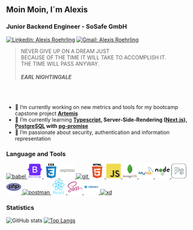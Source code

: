 ## Moin Moin, I´m Alexis 
### Junior Backend Engineer - SoSafe GmbH

[![Linkedin: Alexis Roehrling](https://img.shields.io/badge/-alexisroehrling-blue?style=flat-square&logo=Linkedin&logoColor=white&link=https://www.linkedin.com/inalexisroehrling/)](https://www.linkedin.com/in/alexisroehrling/)
[![Gmail: Alexis Roehrling](https://img.shields.io/badge/-A.Roehrling-c14438?style=flat-square&logo=Gmail&logoColor=white&link=mailto:A.Roehrling+githubprofile@gmail.com)](mailto:A.Roehrling+githubprofile@gmail.com) 

> NEVER GIVE UP ON A DREAM JUST <br/> BECAUSE OF THE TIME IT WILL TAKE TO ACCOMPLISH IT. <br/>
> THE TIME WILL PASS ANYWAY.<br /> 
> ###### **_EARL NIGHTINGALE_**
<br />

- 🔭 I’m currently working on new metrics and tools for my bootcamp capstone project **[Artemis](https://github.com/AlexisRoe/Artemis)**<br />
- 🌱 I’m currently learning **[Typescript](https://www.typescriptlang.org/), Server-Side-Rendering ([Next.js](https://nextjs.org/)), [PostgreSQL](https://www.postgresql.org/) with [pg-promise](https://github.com/vitaly-t/pg-promise)**
- 🔑 I’m passionate about security, authentication and information representation

### Language and Tools
<p align="left"> <a href="https://babeljs.io/" target="_blank"> <img src="https://www.vectorlogo.zone/logos/babeljs/babeljs-icon.svg" alt="babel" width="40" height="40"/> </a> <a href="https://getbootstrap.com" target="_blank"> <img src="https://raw.githubusercontent.com/devicons/devicon/master/icons/bootstrap/bootstrap-plain-wordmark.svg" alt="bootstrap" width="40" height="40"/> </a> <a href="https://www.w3schools.com/css/" target="_blank"> <img src="https://raw.githubusercontent.com/devicons/devicon/master/icons/css3/css3-original-wordmark.svg" alt="css3" width="40" height="40"/> </a> <a href="https://expressjs.com" target="_blank"> <img src="https://raw.githubusercontent.com/devicons/devicon/master/icons/express/express-original-wordmark.svg" alt="express" width="40" height="40"/> </a> <a href="https://git-scm.com/" target="_blank"> <img src="https://www.vectorlogo.zone/logos/git-scm/git-scm-icon.svg" alt="git" width="40" height="40"/> </a> <a href="https://www.w3.org/html/" target="_blank"> <img src="https://raw.githubusercontent.com/devicons/devicon/master/icons/html5/html5-original-wordmark.svg" alt="html5" width="40" height="40"/> </a> <a href="https://developer.mozilla.org/en-US/docs/Web/JavaScript" target="_blank"> <img src="https://raw.githubusercontent.com/devicons/devicon/master/icons/javascript/javascript-original.svg" alt="javascript" width="40" height="40"/> </a> <a href="https://www.mongodb.com/" target="_blank"> <img src="https://raw.githubusercontent.com/devicons/devicon/master/icons/mongodb/mongodb-original-wordmark.svg" alt="mongodb" width="40" height="40"/> </a> <a href="https://www.mysql.com/" target="_blank"> <img src="https://raw.githubusercontent.com/devicons/devicon/master/icons/mysql/mysql-original-wordmark.svg" alt="mysql" width="40" height="40"/> </a> <a href="https://nodejs.org" target="_blank"> <img src="https://raw.githubusercontent.com/devicons/devicon/master/icons/nodejs/nodejs-original-wordmark.svg" alt="nodejs" width="40" height="40"/> </a> <a href="https://www.photoshop.com/en" target="_blank"> <img src="https://raw.githubusercontent.com/devicons/devicon/master/icons/photoshop/photoshop-line.svg" alt="photoshop" width="40" height="40"/> </a> <a href="https://www.php.net" target="_blank"> <img src="https://raw.githubusercontent.com/devicons/devicon/master/icons/php/php-original.svg" alt="php" width="40" height="40"/> </a> <a href="https://postman.com" target="_blank"> <img src="https://www.vectorlogo.zone/logos/getpostman/getpostman-icon.svg" alt="postman" width="40" height="40"/> </a> <a href="https://reactjs.org/" target="_blank"> <img src="https://raw.githubusercontent.com/devicons/devicon/master/icons/react/react-original-wordmark.svg" alt="react" width="40" height="40"/> </a> <a href="https://sass-lang.com" target="_blank"> <img src="https://raw.githubusercontent.com/devicons/devicon/master/icons/sass/sass-original.svg" alt="sass" width="40" height="40"/> </a> <a href="https://webpack.js.org" target="_blank"> <img src="https://raw.githubusercontent.com/devicons/devicon/d00d0969292a6569d45b06d3f350f463a0107b0d/icons/webpack/webpack-original-wordmark.svg" alt="webpack" width="40" height="40"/> </a> <a href="https://www.adobe.com/products/xd.html" target="_blank"> <img src="https://cdn.worldvectorlogo.com/logos/adobe-xd.svg" alt="xd" width="40" height="40"/> </a> </p>

### Statistics

![GitHub stats](https://github-readme-stats.vercel.app/api?username=alexisroe&show_icons=true)
[![Top Langs](https://github-readme-stats.vercel.app/api/top-langs/?username=alexisroe&layout=compact)](https://github.com/alexisroe/github-readme-stats)

